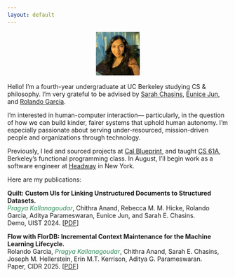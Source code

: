 ```yaml
---
layout: default
---
```


<p align="center">
<img src="/assets/images/profile_6.JPEG" width="20%" />
</p>

Hello! I’m a fourth-year undergraduate at UC Berkeley studying CS & philosophy. I’m very grateful to be advised by [Sarah Chasins](https://schasins.com), [Eunice 
Jun](http://eunicemjun.com), and [Rolando Garcia](https://rlnsanz.github.io).

I’m interested in human-computer interaction&mdash; particularly, in the question of how we can build kinder, fairer systems that uphold human autonomy. 
I’m especially passionate about serving under-resourced, mission-driven people and organizations through technology. 

Previously, I led and sourced projects at [Cal Blueprint](https://calblueprint.org), and taught [CS 61A](https://cs61a.org), Berkeley’s functional programming class. In August, I’ll begin work as 
a software engineer at [Headway](https://headway.co) in New York.

Here are my publications: 

<strong>Quilt: Custom UIs for Linking Unstructured Documents to Structured Datasets.</strong>\
<span style="color:#2E8B57"><i>Pragya Kallanagoudar</i></span>, Chithra Anand, Rebecca M. M. Hicke, Rolando Garcia, Aditya Parameswaran, Eunice Jun, and Sarah E. Chasins.\
Demo, UIST 2024. [[PDF](https://dl.acm.org/doi/10.1145/3672539.3686777)]

<strong>Flow with FlorDB: Incremental Context Maintenance for the Machine Learning Lifecycle.</strong>\
Rolando Garcia, <span style="color:#2E8B57"><i>Pragya Kallanagoudar</i></span>, Chithra Anand, Sarah E. Chasins, Joseph M. Hellerstein, Erin M.T. Kerrison, Aditya G. Parameswaran.\
Paper, CIDR 2025. [[PDF](https://www.vldb.org/cidrdb/papers/2025/p33-garcia.pdf)]

<style>
  .footer {
    display: none;
  }
</style>